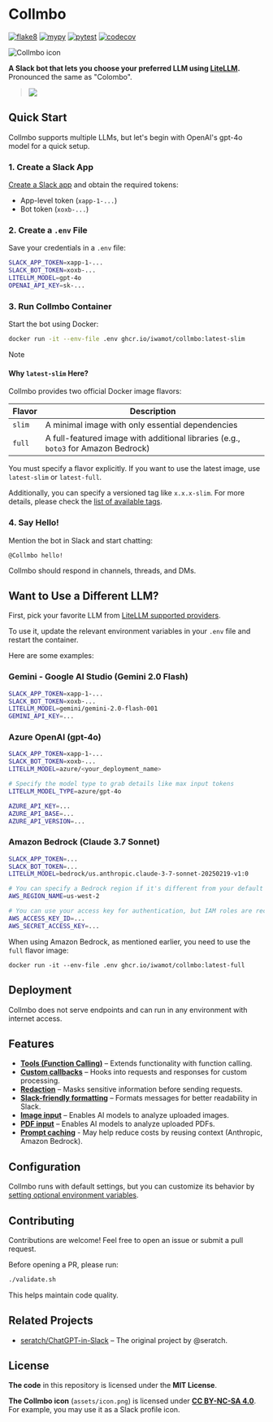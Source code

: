 # Collmbo

[![flake8](https://github.com/iwamot/collmbo/actions/workflows/flake8.yml/badge.svg)](https://github.com/iwamot/collmbo/actions/workflows/flake8.yml)
[![mypy](https://github.com/iwamot/collmbo/actions/workflows/mypy.yml/badge.svg)](https://github.com/iwamot/collmbo/actions/workflows/mypy.yml)
[![pytest](https://github.com/iwamot/collmbo/actions/workflows/tests.yml/badge.svg)](https://github.com/iwamot/collmbo/actions/workflows/tests.yml)
[![codecov](https://codecov.io/gh/iwamot/collmbo/branch/main/graph/badge.svg)](https://app.codecov.io/gh/iwamot/collmbo)

![Collmbo icon](https://github.com/user-attachments/assets/b13da1c7-5d2f-4ad3-8c5b-9ef4e500deb8)

**A Slack bot that lets you choose your preferred LLM using [LiteLLM](https://github.com/BerriAI/litellm).** Pronounced the same as "Colombo".

> ![](https://github.com/user-attachments/assets/a377b868-3673-4798-b415-44e674cf7ae6)

## Quick Start

Collmbo supports multiple LLMs, but let's begin with OpenAI's gpt-4o model for a quick setup.

### 1. Create a Slack App

[Create a Slack app](https://github.com/iwamot/collmbo/wiki/Creating-a-Slack-App) and obtain the required tokens:

- App-level token (`xapp-1-...`)
- Bot token (`xoxb-...`)

### 2. Create a `.env` File

Save your credentials in a `.env` file:

```sh
SLACK_APP_TOKEN=xapp-1-...
SLACK_BOT_TOKEN=xoxb-...
LITELLM_MODEL=gpt-4o
OPENAI_API_KEY=sk-...
```

### 3. Run Collmbo Container

Start the bot using Docker:

```sh
docker run -it --env-file .env ghcr.io/iwamot/collmbo:latest-slim
```

> [!NOTE]
>
> #### Why `latest-slim` Here?
>
> Collmbo provides two official Docker image flavors:
>
> | Flavor | Description |
> |--------|-------------|
> | `slim` | A minimal image with only essential dependencies |
> | `full` | A full-featured image with additional libraries (e.g., `boto3` for Amazon Bedrock) |
>
> You must specify a flavor explicitly. If you want to use the latest image, use `latest-slim` or `latest-full`.
>
> Additionally, you can specify a versioned tag like `x.x.x-slim`. For more details, please check the [list of available tags](https://github.com/iwamot/collmbo/pkgs/container/collmbo/versions?filters%5Bversion_type%5D=tagged).

### 4. Say Hello!

Mention the bot in Slack and start chatting:

```
@Collmbo hello!
```

Collmbo should respond in channels, threads, and DMs.

## Want to Use a Different LLM?

First, pick your favorite LLM from [LiteLLM supported providers](https://docs.litellm.ai/docs/providers).

To use it, update the relevant environment variables in your `.env` file and restart the container.

Here are some examples:

### Gemini - Google AI Studio (Gemini 2.0 Flash)

```sh
SLACK_APP_TOKEN=xapp-1-...
SLACK_BOT_TOKEN=xoxb-...
LITELLM_MODEL=gemini/gemini-2.0-flash-001
GEMINI_API_KEY=...
```

### Azure OpenAI (gpt-4o)

```sh
SLACK_APP_TOKEN=xapp-1-...
SLACK_BOT_TOKEN=xoxb-...
LITELLM_MODEL=azure/<your_deployment_name>

# Specify the model type to grab details like max input tokens
LITELLM_MODEL_TYPE=azure/gpt-4o

AZURE_API_KEY=...
AZURE_API_BASE=...
AZURE_API_VERSION=...
```

### Amazon Bedrock (Claude 3.7 Sonnet)

```sh
SLACK_APP_TOKEN=...
SLACK_BOT_TOKEN=...
LITELLM_MODEL=bedrock/us.anthropic.claude-3-7-sonnet-20250219-v1:0

# You can specify a Bedrock region if it's different from your default AWS region
AWS_REGION_NAME=us-west-2

# You can use your access key for authentication, but IAM roles are recommended
AWS_ACCESS_KEY_ID=...
AWS_SECRET_ACCESS_KEY=...
```

When using Amazon Bedrock, as mentioned earlier, you need to use the `full` flavor image:

```
docker run -it --env-file .env ghcr.io/iwamot/collmbo:latest-full
```

## Deployment

Collmbo does not serve endpoints and can run in any environment with internet access.

## Features

- **[Tools (Function Calling)](https://github.com/iwamot/collmbo/wiki/Tools-(Function-Calling))** – Extends functionality with function calling.
- **[Custom callbacks](https://github.com/iwamot/collmbo/wiki/Custom-callbacks)** – Hooks into requests and responses for custom processing.
- **[Redaction](https://github.com/iwamot/collmbo/wiki/Redaction)** – Masks sensitive information before sending requests.
- **[Slack-friendly formatting](https://github.com/iwamot/collmbo/wiki/Slack%E2%80%90friendly-formatting)** – Formats messages for better readability in Slack.
- **[Image input](https://github.com/iwamot/collmbo/wiki/Image-input)** – Enables AI models to analyze uploaded images.
- **[PDF input](https://github.com/iwamot/collmbo/wiki/PDF-input)** – Enables AI models to analyze uploaded PDFs.
- **[Prompt caching](https://github.com/iwamot/collmbo/wiki/Prompt-caching)** - May help reduce costs by reusing context (Anthropic, Amazon Bedrock).

## Configuration

Collmbo runs with default settings, but you can customize its behavior by [setting optional environment variables](https://github.com/iwamot/collmbo/wiki/Optional-Settings).

## Contributing

Contributions are welcome! Feel free to open an issue or submit a pull request.

Before opening a PR, please run:

```sh
./validate.sh
```

This helps maintain code quality.

## Related Projects

- [seratch/ChatGPT-in-Slack](https://github.com/seratch/ChatGPT-in-Slack) – The original project by @seratch.

## License

**The code** in this repository is licensed under the **MIT License**.

**The Collmbo icon** (`assets/icon.png`) is licensed under **[CC BY-NC-SA 4.0](https://creativecommons.org/licenses/by-nc-sa/4.0/)**. For example, you may use it as a Slack profile icon.
